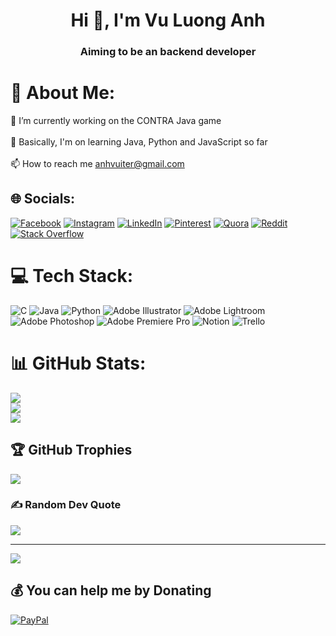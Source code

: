 <h1 align="center">Hi 👋, I'm Vu Luong Anh</h1>
<h3 align="center">Aiming to be an backend developer</h3>

# 💫 About Me:
🔭 I’m currently working on the CONTRA Java game<br><br>🌱 Basically, I'm on learning Java, Python and JavaScript so far<br><br>📫 How to reach me anhvuiter@gmail.com


## 🌐 Socials:
[![Facebook](https://img.shields.io/badge/Facebook-%231877F2.svg?logo=Facebook&logoColor=white)](https://facebook.com/fffracture) [![Instagram](https://img.shields.io/badge/Instagram-%23E4405F.svg?logo=Instagram&logoColor=white)](https://instagram.com/fffracture) [![LinkedIn](https://img.shields.io/badge/LinkedIn-%230077B5.svg?logo=linkedin&logoColor=white)](https://linkedin.com/in/vu-luong-anh-606896214) [![Pinterest](https://img.shields.io/badge/Pinterest-%23E60023.svg?logo=Pinterest&logoColor=white)](https://pinterest.com/anhvuiter) [![Quora](https://img.shields.io/badge/Quora-%23B92B27.svg?logo=Quora&logoColor=white)](https://quora.com/profile/Vũ-Lương-3) [![Reddit](https://img.shields.io/badge/Reddit-%23FF4500.svg?logo=Reddit&logoColor=white)](https://reddit.com/user/fffracture) [![Stack Overflow](https://img.shields.io/badge/-Stackoverflow-FE7A16?logo=stack-overflow&logoColor=white)](https://stackoverflow.com/users/17030594) 

# 💻 Tech Stack:
![C](https://img.shields.io/badge/c-%2300599C.svg?style=flat&logo=c&logoColor=white) ![Java](https://img.shields.io/badge/java-%23ED8B00.svg?style=flat&logo=java&logoColor=white) ![Python](https://img.shields.io/badge/python-3670A0?style=flat&logo=python&logoColor=ffdd54) ![Adobe Illustrator](https://img.shields.io/badge/adobeillustrator-%23FF9A00.svg?style=flat&logo=adobeillustrator&logoColor=white) ![Adobe Lightroom](https://img.shields.io/badge/Adobe%20Lightroom-31A8FF.svg?style=flat&logo=Adobe%20Lightroom&logoColor=white) ![Adobe Photoshop](https://img.shields.io/badge/adobephotoshop-%2331A8FF.svg?style=flat&logo=adobephotoshop&logoColor=white) ![Adobe Premiere Pro](https://img.shields.io/badge/Adobe%20Premiere%20Pro-9999FF.svg?style=flat&logo=Adobe%20Premiere%20Pro&logoColor=white) ![Notion](https://img.shields.io/badge/Notion-%23000000.svg?style=flat&logo=notion&logoColor=white) ![Trello](https://img.shields.io/badge/Trello-%23026AA7.svg?style=flat&logo=Trello&logoColor=white)
# 📊 GitHub Stats:
![](https://github-readme-stats.vercel.app/api?username=ffracture&theme=dark&hide_border=false&include_all_commits=true&count_private=false)<br/>
![](https://github-readme-streak-stats.herokuapp.com/?user=ffracture&theme=dark&hide_border=false)<br/>
![](https://github-readme-stats.vercel.app/api/top-langs/?username=ffracture&theme=dark&hide_border=false&include_all_commits=true&count_private=false&layout=compact)

## 🏆 GitHub Trophies
![](https://github-profile-trophy.vercel.app/?username=ffracture&theme=radical&no-frame=true&no-bg=true&margin-w=4)

### ✍️ Random Dev Quote
![](https://quotes-github-readme.vercel.app/api?type=horizontal&theme=dark)

---
[![](https://visitcount.itsvg.in/api?id=ffracture&icon=0&color=0)](https://visitcount.itsvg.in)

  ## 💰 You can help me by Donating
  [![PayPal](https://img.shields.io/badge/PayPal-00457C?style=for-the-badge&logo=paypal&logoColor=white)](https://paypal.me/fffracture) 

  
<!-- Proudly created with GPRM ( https://gprm.itsvg.in ) -->
